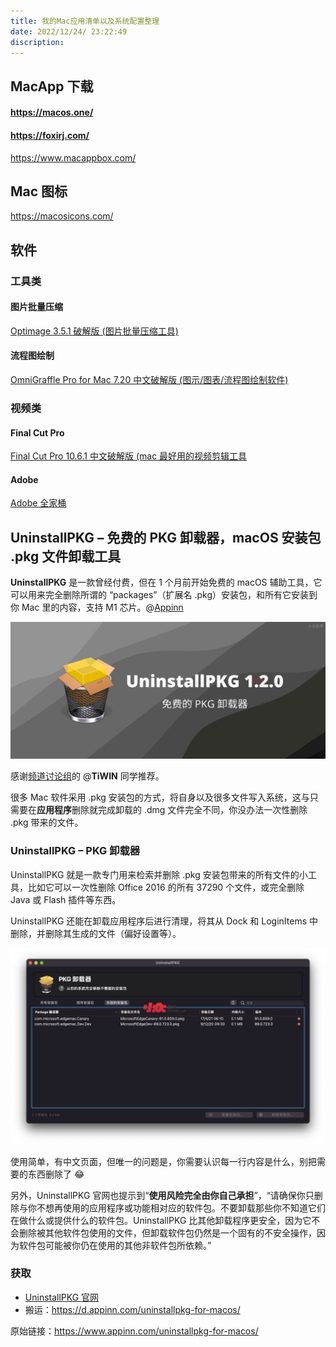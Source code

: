 ```yaml
---
title: 我的Mac应用清单以及系统配置整理
date: 2022/12/24/ 23:22:49
discription:
---
```


## MacApp 下载

#### <https://macos.one/>

#### <https://foxirj.com/>

<https://www.macappbox.com/>

## Mac 图标

<https://macosicons.com/>

## 软件

### 工具类

#### 图片批量压缩

[Optimage 3.5.1 破解版 (图片批量压缩工具)](https://macos.one/?id=391)

#### 流程图绘制

[OmniGraffle Pro for Mac 7.20 中文破解版 (图示/图表/流程图绘制软件)](https://foxirj.com/omnigraffle)

### 视频类

#### Final Cut Pro

[Final Cut Pro 10.6.1 中文破解版 (mac 最好用的视频剪辑工具](https://macos.one/?id=423)

#### Adobe

[Adobe 全家桶](https://foxirj.com/topics/adobe)

## UninstallPKG – 免费的 PKG 卸载器，macOS 安装包 .pkg 文件卸载工具

**UninstallPKG** 是一款曾经付费，但在 1 个月前开始免费的 macOS 辅助工具，它可以用来完全删除所谓的 “packages”（扩展名 .pkg）安装包，和所有它安装到你 Mac 里的内容，支持 M1 芯片。@[Appinn](https://www.appinn.com/uninstallpkg-for-macos/)

![UninstallPKG - 免费的 PKG 卸载器，macOS 安装包 .pkg 文件卸载工具](./assets/uninstallpkg.jpeg)

感谢[频道讨论组](https://t.me/appinnfeed/)的 @**TiWIN** 同学推荐。

很多 Mac 软件采用 .pkg 安装包的方式，将自身以及很多文件写入系统，这与只需要在**应用程序**删除就完成卸载的 .dmg 文件完全不同，你没办法一次性删除 .pkg 带来的文件。

### UninstallPKG – PKG 卸载器

UninstallPKG 就是一款专门用来检索并删除 .pkg 安装包带来的所有文件的小工具，比如它可以一次性删除 Office 2016 的所有 37290 个文件，或完全删除 Java 或 Flash 插件等东西。

UninstallPKG 还能在卸载应用程序后进行清理，将其从 Dock 和 LoginItems 中删除，并删除其生成的文件（偏好设置等）。

![UninstallPKG - 免费的 PKG 卸载器，macOS 安装包 .pkg 文件卸载工具 1](./assets/Screen-Appinn2021-12-13-17.55.59.jpg)

使用简单，有中文页面，但唯一的问题是，你需要认识每一行内容是什么，别把需要的东西删除了 😂

另外，UninstallPKG 官网也提示到“**使用风险完全由你自己承担**”，“请确保你只删除与你不想再使用的应用程序或功能相对应的软件包。不要卸载那些你不知道它们在做什么或提供什么的软件包。UninstallPKG 比其他卸载程序更安全，因为它不会删除被其他软件包使用的文件，但卸载软件包仍然是一个固有的不安全操作，因为软件包可能被你仍在使用的其他非软件包所依赖。”

### 获取

- [UninstallPKG 官网](https://www.corecode.io/uninstallpkg/?utm_source=appinn.com)
- 搬运：https://d.appinn.com/uninstallpkg-for-macos/

原始链接：https://www.appinn.com/uninstallpkg-for-macos/
